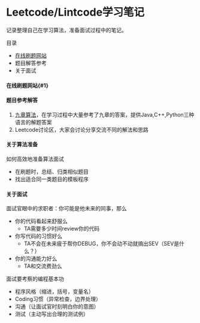 # Leetcode/Lintcode学习笔记

记录整理自己在学习算法，准备面试过程中的笔记。

目录
- [在线刷题网站](#1)
- 题目解答参考
- 关于面试

#### 在线刷题网站{#1}

#### 题目参考解答
1. [九章算法](http://www.jiuzhang.com/solutions/)，在学习过程中大量参考了九章的答案，提供Java,C++,Python三种语言的解题答案
2. Leetcode讨论区，大家会讨论分享交流不同的解法和思路

#### 关于算法准备
如何高效地准备算法面试
- 在刷题时，总结、归类相似题目
- 找出适合同一类题目的模板程序

#### 关于面试
面试官眼中的求职者：你可能是他未来的同事，那么
- 你的代码看起来舒服么
  - TA需要多少时间review你的代码
- 你写代码的习惯好么
  - TA不会在未来疲于帮你DEBUG，你不会动不动就搞出SEV（SEV是什么？）
- 你的沟通能力好么
  - TA和交流费劲么

面试要考察的编程基本功
- 程序风格（缩进，括号，变量名）
- Coding习惯（异常检查，边界处理）
- 沟通（让面试官时刻明白你的意图）
- 测试（主动写出合理的测试例）